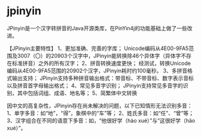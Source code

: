 jpinyin
=======

JPinyin是一个汉字转拼音的Java开源类库，在PinYin4j的功能基础上做了一些改进。
 
【JPinyin主要特性】
1、更加准确、完善的字库；
Unicode编码从4E00-9FA5范围及3007（〇）的20903个汉字中，JPinyin能转换除46个异体字（异体字不存在标准拼音）之外的所有汉字；
2、拼音转换速度更快；
经测试，转换Unicode编码从4E00-9FA5范围的20902个汉字，JPinyin耗时约100毫秒。
3、多拼音格式输出支持；
JPinyin支持多种拼音输出格式：带音标、不带音标、数字表示音标以及拼音首字母输出格式；
4、常见多音字识别；
JPinyin支持常见多音字的识别，其中包括词组、成语、地名等；
5、简繁体中文转换
 
因中文的高复杂性，JPinyin存在尚未解决的问题，以下已知情形无法识别多音：
1、单字多音：如“地”，“得”，象棋中的“车”等；
2、姓氏多音：如“任”、“曾”等；
3、汉字组合在不同的语意下多音：如，“他很好学（hào xué）”与“这很好学（hǎo xué）”。
